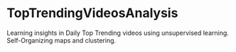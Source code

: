 # TopTrendingVideosAnalysis
Learning insights in Daily Top Trending videos using unsupervised learning. Self-Organizing maps and clustering.
